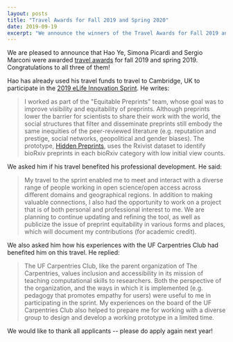 ```yaml
---
layout: posts
title: "Travel Awards for Fall 2019 and Spring 2020"
date: 2019-09-19
excerpt: "We announce the winners of the Travel Awards for Fall 2019 and Spring 2020."
---
```


We are pleased to announce that Hao Ye, Simona Picardi and Sergio Marconi were awarded [travel awards](/awards/) for fall 2019 and spring 2019. Congratulations to all three of them!

Hao has already used his travel funds to travel to Cambridge, UK to participate in the [2019 eLife Innovation Sprint](https://sprint.elifesciences.org/). He writes:

> I worked as part of the "Equitable Preprints" team, whose goal was to improve visibility and equitability of preprints. Although preprints lower the barrier for scientists to share their work with the world, the social structures that filter and disseminate preprints still embody the same inequities of the peer-reviewed literature (e.g. reputation and prestige, social networks, geopolitical and gender biases). The prototype, [Hidden Preprints](https://hiddenpreprints.org), uses the Rxivist dataset to identify bioRxiv preprints in each bioRxiv category with low initial view counts.

We asked him if his travel benefited his professional development. He said:
> My travel to the sprint enabled me to meet and interact with a diverse range of people working in open science/open access across different domains and geographical regions. In addition to making valuable connections, I also had the opportunity to work  on a project that is of both personal and professional interest to me. We are planning to continue updating and refining the tool, as well as publicize the issue of preprint equitability in various forms and places, which will document my contributions (for academic credit).

We also asked him how his experiences with the UF Carpentries Club had benefited him on this travel. He replied:
> The UF Carpentries Club, like the parent organization of The Carpentries, values inclusion and accessibility in its mission of teaching computational skills to researchers. Both the perspective of the organization, and the ways in which it is implemented (e.g. pedagogy that promotes empathy for users) were useful to me in participating in the sprint. My experiences on the board of the UF Carpentries Club also helped to prepare me for working with a diverse group to design and develop a working prototype in a limited time.

We would like to thank all applicants -- please do apply again next year!
